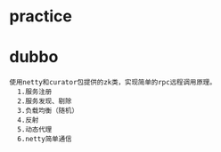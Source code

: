 # practice
  # dubbo 
    使用netty和curator包提供的zk类，实现简单的rpc远程调用原理。
      1.服务注册
      2.服务发现、剔除
      3.负载均衡（随机）
      4.反射
      5.动态代理
      6.netty简单通信
      
